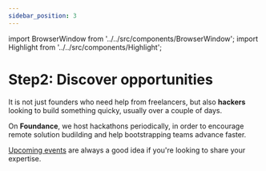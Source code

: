 ```yaml
---
sidebar_position: 3
---
```


import BrowserWindow from '../../src/components/BrowserWindow';
import Highlight from '../../src/components/Highlight';

# Step2: Discover opportunities

It is not just founders who need help from freelancers, but also **hackers** looking to build something quicky, usually over a couple of days. 

On **Foundance**, we host hackathons periodically, in order to encourage remote solution budilding and help bootstrapping teams advance faster. 

[Upcoming events](https://app.foundance.org/events) are always a good idea if you're looking to share your expertise. 
